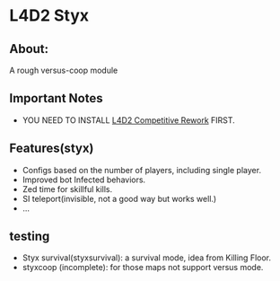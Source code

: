 # **L4D2 Styx**


## **About:**

A rough versus-coop module

## **Important Notes**
* YOU NEED TO INSTALL [L4D2 Competitive Rework](https://github.com/SirPlease/L4D2-Competitive-Rework) FIRST.

## **Features(styx)**
* Configs based on the number of players, including single player.
* Improved bot Infected behaviors.
* Zed time for skillful kills.
* SI teleport(invisible, not a good way but works well.)
* ...

## **testing**
* Styx survival(styxsurvival): a survival mode, idea from Killing Floor.
* styxcoop (incomplete): for those maps not support versus mode.